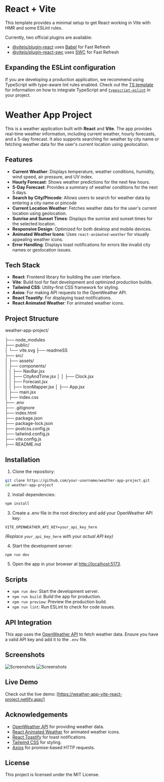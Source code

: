 # React + Vite

This template provides a minimal setup to get React working in Vite with HMR and some ESLint rules.

Currently, two official plugins are available:

- [@vitejs/plugin-react](https://github.com/vitejs/vite-plugin-react/blob/main/packages/plugin-react) uses [Babel](https://babeljs.io/) for Fast Refresh
- [@vitejs/plugin-react-swc](https://github.com/vitejs/vite-plugin-react/blob/main/packages/plugin-react-swc) uses [SWC](https://swc.rs/) for Fast Refresh

## Expanding the ESLint configuration

If you are developing a production application, we recommend using TypeScript with type-aware lint rules enabled. Check out the [TS template](https://github.com/vitejs/vite/tree/main/packages/create-vite/template-react-ts) for information on how to integrate TypeScript and [`typescript-eslint`](https://typescript-eslint.io) in your project.

# Weather App Project

This is a weather application built with **React** and **Vite**. The app provides real-time weather information, including current weather, hourly forecasts, and a 5-day forecast. It also supports searching for weather by city name or fetching weather data for the user's current location using geolocation.

## Features

- **Current Weather**: Displays temperature, weather conditions, humidity, wind speed, air pressure, and UV index.
- **Hourly Forecast**: Shows weather predictions for the next few hours.
- **5-Day Forecast**: Provides a summary of weather conditions for the next 5 days.
- **Search by City/Pincode**: Allows users to search for weather data by entering a city name or pincode
- **Current Location Weather**: Fetches weather data for the user's current location using geolocation.
- **Sunrise and Sunset Times**: Displays the sunrise and sunset times for the selected location.
- **Responsive Design**: Optimized for both desktop and mobile devices.
- **Animated Weather Icons**: Uses `react-animated-weather` for visually appealing weather icons.
- **Error Handling**: Displays toast notifications for errors like invalid city names or geolocation issues.

## Tech Stack

- **React**: Frontend library for building the user interface.
- **Vite**: Build tool for fast development and optimized production builds.
- **Tailwind CSS**: Utility-first CSS framework for styling.
- **Axios**: For making API requests to the OpenWeather API.
- **React Toastify**: For displaying toast notifications.
- **React Animated Weather**: For animated weather icons.

## Project Structure
weather-app-project/

├── node_modules          
├── public/               
│   └── vite.svg
├── readmeSS              
├── src/                  
│   ├── assets/           
│   ├── components/       
│   │   ├── NavBar.jsx    
│   │   ├── CityAndTime.jsx
│   │   ├── Clock.jsx      
│   │   ├── Forecast.jsx  
│   │   ├── IconMapper.jsx 
│   ├── App.jsx           
│   ├── main.jsx           
│   ├── index.css          
├── .env                   
├── .gitignore             
├── index.html             
├── package.json           
├── package-lock.json      
├── postcss.config.js      
├── tailwind.config.js     
├── vite.config.js         
├── README.md              


## Installation

1. Clone the repository:
```bash
git clone https://github.com/your-username/weather-app-project.git
cd weather-app-project
```
2.   Install dependencies:
```bash
npm install
```
3. Create a .env file in the root directory and add your OpenWeather API key:
```env
VITE_OPENWEATHER_API_KEY=your_api_key_here
```
 *(Replace `your_api_key_here` with your actual API key)*
 
4. Start the development server:
```bash
npm run dev
```
5.  Open the app in your browser at [http://localhost:5173](http://localhost:5173).


## Scripts

- `npm run dev`: Start the development server.
- `npm run build`: Build the app for production.
- `npm run preview`: Preview the production build.
- `npm run lint`: Run ESLint to check for code issues.

## API Integration

This app uses the [OpenWeather API](https://openweathermap.org/api) to fetch weather data. Ensure you have a valid API key and add it to the `.env` file.

## Screenshots

![Screenshots](./readmeSS/weather_app_screenshot_1.png)
![Screenshots](./readmeSS/weather_app_screenshot_2.png)

## Live Demo

Check out the live demo: [https://weather-app-vite-react-project.netlify.app/]

## Acknowledgements

- [OpenWeather API](https://openweathermap.org/api) for providing weather data.
- [React Animated Weather](https://github.com/erikflowers/weather-icons) for animated weather icons.
- [React Toastify](https://fkhadra.github.io/react-toastify/) for toast notifications.
- [Tailwind CSS](https://tailwindcss.com/) for styling.
- [Axios](https://axios-http.com/) for promise-based HTTP requests.

## License

This project is licensed under the MIT License. 
